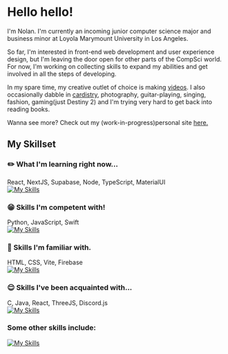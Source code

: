 # Hello hello!

I'm Nolan. I'm currently an incoming junior computer science major and business minor at Loyola Marymount University in Los Angeles. 

So far, I'm interested in front-end web development and user experience design, but I'm leaving the door open for other parts of the CompSci world. For now, I'm working on collecting skills to expand my abilities and get involved in all the steps of developing. 

In my spare time, my creative outlet of choice is making [videos](https://www.youtube.com/@-nolan). I also occasionally dabble in [cardistry](https://sabukaru.online/articles/the-last-living-niche-subculture-a-talk-with-anyone-master-of-cards), photography, guitar-playing, singing, fashion, gaming(just Destiny 2) and I'm trying very hard to get back into reading books.

Wanna see more? Check out my (work-in-progress)personal site [here.](https://nndpznn.github.io/)

## My Skillset

### :pencil2: What I'm learning right now...
React, NextJS, Supabase, Node, TypeScript, MaterialUI\
[![My Skills](https://skillicons.dev/icons?i=react,nextjs,supabase,nodejs,ts,materialui)](https://skillicons.dev)

### :grin: Skills I'm competent with!
Python, JavaScript, Swift\
[![My Skills](https://skillicons.dev/icons?i=py,js,swift)](https://skillicons.dev)

### :slightly_smiling_face: Skills I'm familiar with.
HTML, CSS, Vite, Firebase\
[![My Skills](https://skillicons.dev/icons?i=html,css,vite,firebase)](https://skillicons.dev)

### :relieved: Skills I've been acquainted with...
C, Java, React, ThreeJS, Discord.js\
[![My Skills](https://skillicons.dev/icons?i=c,java,react,threejs,bots)](https://skillicons.dev)

### Some other skills include:
[![My Skills](https://skillicons.dev/icons?i=github,vscode,figma,ps,ableton,postman,replit)](https://skillicons.dev)

<!--
**nndpznn/nndpznn** is a ✨ _special_ ✨ repository because its `README.md` (this file) appears on your GitHub profile.

Here are some ideas to get you started:

- 🔭 I’m currently working on ...
- 🌱 I’m currently learning ...
- 👯 I’m looking to collaborate on ...
- 🤔 I’m looking for help with ...
- 💬 Ask me about ...
- 📫 How to reach me: ...
- 😄 Pronouns: ...
- ⚡ Fun fact: ...
-->
